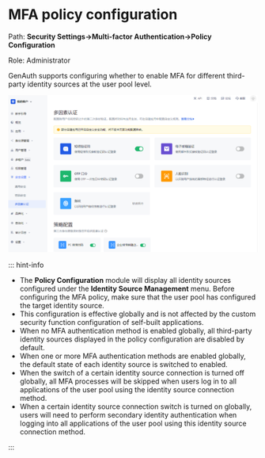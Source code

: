 # MFA policy configuration

<LastUpdated/>

Path: **Security Settings->Multi-factor Authentication->Policy Configuration**

Role: Administrator

GenAuth supports configuring whether to enable MFA for different third-party identity sources at the user pool level.

<img src="./images/global-level-mfa.png">

::: hint-info

- The **Policy Configuration** module will display all identity sources configured under the **Identity Source Management** menu. Before configuring the MFA policy, make sure that the user pool has configured the target identity source.
- This configuration is effective globally and is not affected by the custom security function configuration of self-built applications.
- When no MFA authentication method is enabled globally, all third-party identity sources displayed in the policy configuration are disabled by default. ​
- When one or more MFA authentication methods are enabled globally, the default state of each identity source is switched to enabled.
- When the switch of a certain identity source connection is turned off globally, all MFA processes will be skipped when users log in to all applications of the user pool using the identity source connection method.
- When a certain identity source connection switch is turned on globally, users will need to perform secondary identity authentication when logging into all applications of the user pool using this identity source connection method.

:::
